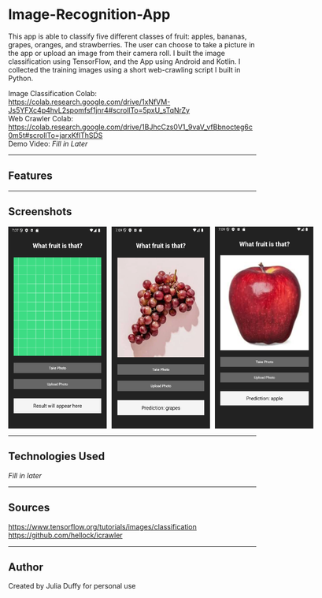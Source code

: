 # Image-Recognition-App

This app is able to classify five different classes of fruit: apples, bananas, grapes, oranges, and strawberries. The user can choose to take a picture in the app or upload an image from their camera roll. I built the image classification using TensorFlow, and the App using Android and Kotlin. I collected the training images using a short web-crawling script I built in Python.

Image Classification Colab: https://colab.research.google.com/drive/1xNfVM-Js5YFXc4p4hvL2spomfsf1jnr4#scrollTo=5pxU_sTqNrZy <br>
Web Crawler Colab: https://colab.research.google.com/drive/1BJhcCzs0V1_9vaV_vfBbnocteg6c0m5t#scrollTo=jarxKflThSDS <br>
Demo Video: *Fill in Later*

---

## Features

---

## Screenshots
<div style="display: flex; gap: 10px;">
<img src="home.png" alt="Home Screen" width="200" />
<img src="grapes-prediction.png" alt="Home Screen" width="200" />
<img src="apple-prediction.png" alt="Home Screen" width="200" />
</div>

---

## Technologies Used

*Fill in later*

---

## Sources

https://www.tensorflow.org/tutorials/images/classification
https://github.com/hellock/icrawler

---

## Author

Created by Julia Duffy for personal use
